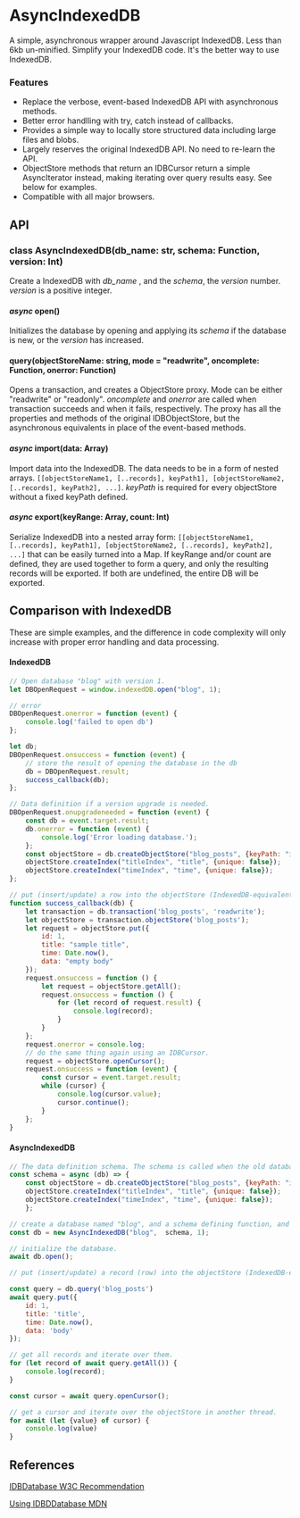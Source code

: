 # AsyncIndexedDB
A simple, asynchronous wrapper around Javascript IndexedDB. Less than 6kb un-minified. Simplify your IndexedDB code. It's the better way to use IndexedDB.


### Features

- Replace the verbose, event-based IndexedDB API with asynchronous methods.
- Better error handlling with try, catch instead of callbacks.
- Provides a simple way to locally store structured data including large files and blobs.
- Largely reserves the original IndexedDB API. No need to re-learn the API.
- ObjectStore methods that return an IDBCursor return a simple AsyncIterator instead, making iterating over query results easy. See below for examples.
- Compatible with all major browsers.



## API

### class **AsyncIndexedDB**(db_name: str, schema: Function, version: Int)
Create a IndexedDB with *db_name* , and the *schema*, the *version* number. *version* is a positive integer.

#### *async* open()
Initializes the database by opening and applying its *schema* if the database is new, or the *version* has increased.

#### query(objectStoreName: string, mode = "readwrite", oncomplete: Function, onerror: Function)
Opens a transaction, and creates a ObjectStore proxy. Mode can be either "readwrite" or "readonly". *oncomplete* and *onerror* are called when transaction succeeds and when it fails, respectively. The proxy has all the properties and methods of the original IDBObjectStore, but the asynchronous equivalents in place of the event-based methods.

#### *async* import(data: Array)
Import data into the IndexedDB. The data needs to be in a form of nested arrays. `[[objectStoreName1, [..records], keyPath1], [objectStoreName2, [..records], keyPath2], ...]`. *keyPath* is required for every objectStore without a fixed keyPath defined.

#### *async* export(keyRange: Array, count: Int)
Serialize IndexedDB into a nested array form: `[[objectStoreName1, [..records], keyPath1], [objectStoreName2, [..records], keyPath2], ...]`
that can be easily turned into a Map. If keyRange and/or count are defined, they are used together to form a query, and only the resulting records will be exported. If both are undefined, the entire DB will be exported.



## Comparison with IndexedDB

These are simple examples, and the difference in code complexity will only increase with proper error handling and data processing.

#### IndexedDB

```javascript
// Open database "blog" with version 1.
let DBOpenRequest = window.indexedDB.open("blog", 1);

// error
DBOpenRequest.onerror = function (event) {
    console.log('failed to open db')
};

let db;
DBOpenRequest.onsuccess = function (event) {
    // store the result of opening the database in the db
    db = DBOpenRequest.result;
    success_callback(db);
};

// Data definition if a version upgrade is needed.
DBOpenRequest.onupgradeneeded = function (event) {
    const db = event.target.result;
    db.onerror = function (event) {
        console.log('Error loading database.');
    };
    const objectStore = db.createObjectStore("blog_posts", {keyPath: "id", autoIncrement: true});
    objectStore.createIndex("titleIndex", "title", {unique: false});
    objectStore.createIndex("timeIndex", "time", {unique: false});
};

// put (insert/update) a row into the objectStore (IndexedDB-equivalent of Table)
function success_callback(db) {
    let transaction = db.transaction('blog_posts', 'readwrite');
    let objectStore = transaction.objectStore('blog_posts');
    let request = objectStore.put({
        id: 1,
        title: "sample title",
        time: Date.now(),
        data: "empty body"
    });
    request.onsuccess = function () {
        let request = objectStore.getAll();
        request.onsuccess = function () {
            for (let record of request.result) {
                console.log(record);
            }
        }
    };
    request.onerror = console.log;
    // do the same thing again using an IDBCursor.
    request = objectStore.openCursor();
    request.onsuccess = function (event) {
        const cursor = event.target.result;
        while (cursor) {
            console.log(cursor.value);
            cursor.continue();
        }
    };
}
```

#### AsyncIndexedDB

```javascript
// The data definition schema. The schema is called when the old database version needs to be upgraded.
const schema = async (db) => {
	const objectStore = db.createObjectStore("blog_posts", {keyPath: "id", autoIncrement: true});
	objectStore.createIndex("titleIndex", "title", {unique: false});
	objectStore.createIndex("timeIndex", "time", {unique: false});
	};

// create a database named "blog", and a schema defining function, and a version number.
const db = new AsyncIndexedDB("blog",  schema, 1);

// initialize the database.
await db.open();

// put (insert/update) a record (row) into the objectStore (IndexedDB-equivalent of Table)

const query = db.query('blog_posts')
await query.put({
	id: 1,
	title: 'title',
	time: Date.now(),
	data: 'body'
});

// get all records and iterate over them.
for (let record of await query.getAll()) {
	console.log(record);
}

const cursor = await query.openCursor();

// get a cursor and iterate over the objectStore in another thread.
for await (let {value} of cursor) {
	console.log(value)
}
```

## References

[IDBDatabase W3C Recommendation](https://www.w3.org/TR/IndexedDB/)

[Using IDBDDatabase MDN](https://developer.mozilla.org/en-US/docs/Web/API/IndexedDB_API/Using_IndexedDB)

